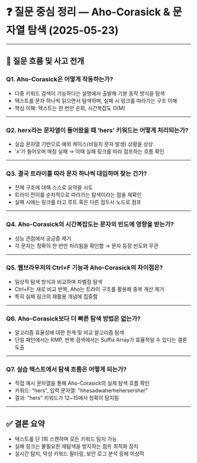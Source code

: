 # ❓ 질문 중심 정리 — Aho-Corasick & 문자열 탐색 (2025-05-23)

---

## 🚶 질문 흐름 및 사고 전개

### Q1. Aho-Corasick은 어떻게 작동하는가?
- 다중 키워드 검색이 가능하다는 설명에서 출발해 기본 동작 방식을 탐색
- 텍스트를 문자 하나씩 읽으면서 탐색하며, 실패 시 링크를 따라가는 구조 이해
- 핵심 이해: 텍스트는 한 번만 순회, 시간복잡도 O(M)

---

### Q2. herx라는 문자열이 들어왔을 때 'hers' 키워드는 어떻게 처리되는가?
- 실습 문자열 기반으로 예외 케이스(비일치 문자 발생) 상황을 상상
- 'x'가 들어오며 매칭 실패 → 이때 실패 링크를 따라 점프하는 흐름 확인

---

### Q3. 결국 트라이를 따라 문자 하나씩 대입하며 찾는 건가?
- 전체 구조에 대해 스스로 요약을 시도
- 트라이 전이를 순차적으로 따라가는 탐색이라는 점을 재확인
- 실패 시에는 링크를 타고 루트 혹은 다른 접두사 노드로 점프

---

### Q4. Aho-Corasick의 시간복잡도는 문자의 빈도에 영향을 받는가?
- 성능 관점에서 궁금증 제기
- 각 문자는 정확히 한 번만 처리됨을 확인함 → 문자 등장 빈도와 무관

---

### Q5. 웹브라우저의 Ctrl+F 기능과 Aho-Corasick의 차이점은?
- 일상적 탐색 방식과 비교하며 차별점 탐색
- Ctrl+F는 새로 비교 반복, Aho는 트라이 구조를 활용해 중복 계산 제거
- 특히 실패 링크의 재활용 개념에 집중함

---

### Q6. Aho-Corasick보다 더 빠른 탐색 방법은 없는가?
- 알고리즘 효율성에 대한 한계 및 비교 알고리즘 탐색
- 단일 패턴에서는 KMP, 반복 검색에서는 Suffix Array가 효율적일 수 있다는 결론 도출

---

### Q7. 실습 텍스트에서 탐색 흐름은 어떻게 되는가?
- 직접 예시 문자열을 통해 Aho-Corasick의 실제 탐색 흐름 확인
- 키워드: "hers", 입력 문자열: "hhesadwaherhehersersher"
- 결과: "hers" 키워드가 12~15에서 정확히 탐지됨

---

## ✅ 결론 요약
- 텍스트를 단 1회 스캔하며 모든 키워드 탐지 가능
- 실패 링크는 불필요한 재탐색을 방지하는 점프 최적화 장치
- 실시간 탐지, 악성 키워드 필터링, 보안 로그 분석 등에 이상적
